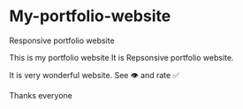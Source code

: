 # My-portfolio-website
Responsive portfolio website


This is my portfolio website
It is Repsonsive portfolio website.

It is very wonderful website. 
See 👁  and rate ✅

Thanks everyone
